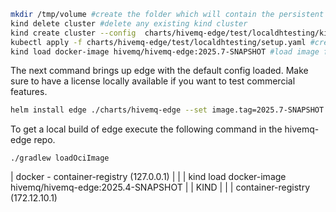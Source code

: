 
```bash
mkdir /tmp/volume #create the folder which will contain the persistent volume data
kind delete cluster #delete any existing kind cluster
kind create cluster --config  charts/hivemq-edge/test/localdhtesting/kind-cluster.yaml #create a new cluster with a volume manager
kubectl apply -f charts/hivemq-edge/test/localdhtesting/setup.yaml #create the volume manager
kind load docker-image hivemq/hivemq-edge:2025.7-SNAPSHOT #load image from local registry intp kind
```

The next command brings up edge with the default config loaded.
Make sure to have a license locally available if you want to test commercial features.
```bash
helm install edge ./charts/hivemq-edge --set image.tag=2025.7-SNAPSHOT --values=charts/hivemq-edge/test/localdhtesting/values.yaml --set-file modules.dataHub.init=charts/hivemq-edge/test/localdhtesting/dh.json --set-file license.file=<PATH_TO_LICENSE> 
```

To get a local build of edge execute the following  command in the hivemq-edge repo.
```
./gradlew loadOciImage
```

|
docker - container-registry (127.0.0.1)
|              |
|     kind load docker-image hivemq/hivemq-edge:2025.4-SNAPSHOT
|              |
KIND           |
|              |
container-registry (172.12.10.1)
